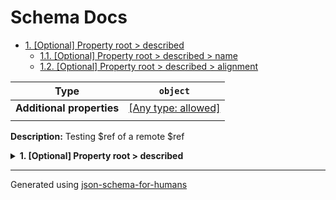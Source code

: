 # Schema Docs

- [1. [Optional] Property root > described](#described)
  - [1.1. [Optional] Property root > described > name](#described_name)
  - [1.2. [Optional] Property root > described > alignment](#described_alignment)

| Type                      | `object`                                                                  |
| ------------------------- | ------------------------------------------------------------------------- |
| **Additional properties** | [[Any type: allowed]](# "Additional Properties of any type are allowed.") |
|                           |                                                                           |

**Description:** Testing $ref of a remote $ref

<details>
<summary><strong> <a name="described"></a>1. [Optional] Property root > described</strong>  

</summary>
<blockquote>

| Type                      | `object`                                                                                                             |
| ------------------------- | -------------------------------------------------------------------------------------------------------------------- |
| **Additional properties** | [[Any type: allowed]](# "Additional Properties of any type are allowed.")                                            |
| **Defined in**            | https://raw.githubusercontent.com/coveooss/json-schema-for-humans/main/docs/examples/cases/description_from_ref.json |
|                           |                                                                                                                      |

<details>
<summary><strong> <a name="described_name"></a>1.1. [Optional] Property root > described > name</strong>  

</summary>
<blockquote>

| Type           | `string`                    |
| -------------- | --------------------------- |
| **Defined in** | #/definitions/filled_string |
|                |                             |

**Description:** a filled string

| Restrictions   |   |
| -------------- | - |
| **Min length** | 1 |
|                |   |

</blockquote>
</details>

<details>
<summary><strong> <a name="described_alignment"></a>1.2. [Optional] Property root > described > alignment</strong>  

</summary>
<blockquote>

| Type                   | `string`                |
| ---------------------- | ----------------------- |
| **Same definition as** | [name](#described_name) |
|                        |                         |

**Description:** a filled string

</blockquote>
</details>

</blockquote>
</details>

----------------------------------------------------------------------------------------------------------------------------
Generated using [json-schema-for-humans](https://github.com/coveooss/json-schema-for-humans)